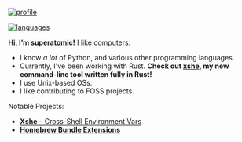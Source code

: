 [![profile][stat-profile]][github]

[![languages][stat-languages]][github]

**Hi, I’m [superatomic]!** I like computers.
- I know *a lot* of Python, and various other programming languages.
- Currently, I've been working with Rust.
  **Check out [xshe], my new command-line tool written fully in Rust!**
- I use Unix-based OSs.
- I like contributing to FOSS projects.

Notable Projects:

- [**Xshe** – Cross-Shell Environment Vars][xshe-gh]
- [**Homebrew Bundle Extensions**][bundle-ext]

[superatomic]: https://superatomic.dev
[github]: https://github.com/superatomic
[xshe]: https://xshe.superatomic.dev
[xshe-gh]: https://github.com/superatomic/xshe
[bundle-ext]: https://github.com/superatomic/homebrew-bundle-extensions

[stat-profile]: https://github-readme-stats.vercel.app/api?username=superatomic&theme=calm&border_radius=18&show_icons=true&count_private=true&bg_color=0000&hide_border=true&disable_animations=true
[stat-languages]: https://github-readme-stats.vercel.app/api/top-langs?username=superatomic&theme=calm&border_radius=18&layout=compact&bg_color=0000&hide_border=true&langs_count=6
